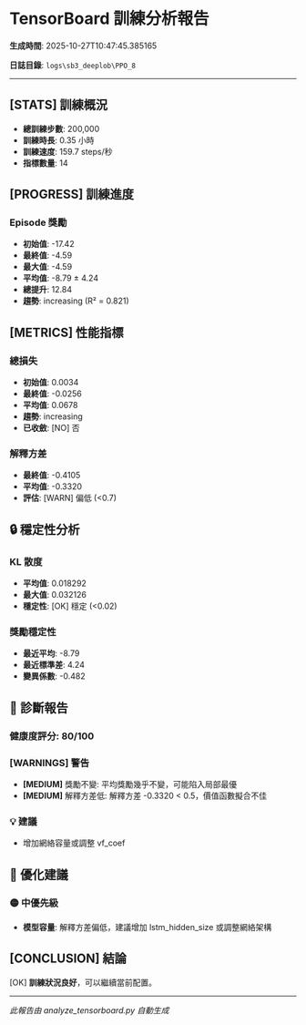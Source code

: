 # TensorBoard 訓練分析報告

**生成時間**: 2025-10-27T10:47:45.385165

**日誌目錄**: `logs\sb3_deeplob\PPO_8`

---

## [STATS] 訓練概況

- **總訓練步數**: 200,000
- **訓練時長**: 0.35 小時
- **訓練速度**: 159.7 steps/秒
- **指標數量**: 14

## [PROGRESS] 訓練進度

### Episode 獎勵

- **初始值**: -17.42
- **最終值**: -4.59
- **最大值**: -4.59
- **平均值**: -8.79 ± 4.24
- **總提升**: 12.84
- **趨勢**: increasing (R² = 0.821)

## [METRICS] 性能指標

### 總損失

- **初始值**: 0.0034
- **最終值**: -0.0256
- **平均值**: 0.0678
- **趨勢**: increasing
- **已收斂**: [NO] 否

### 解釋方差

- **最終值**: -0.4105
- **平均值**: -0.3320
- **評估**: [WARN] 偏低 (<0.7)

## 🔒 穩定性分析

### KL 散度

- **平均值**: 0.018292
- **最大值**: 0.032126
- **穩定性**: [OK] 穩定 (<0.02)

### 獎勵穩定性

- **最近平均**: -8.79
- **最近標準差**: 4.24
- **變異係數**: -0.482

## 🏥 診斷報告

### 健康度評分: 80/100

### [WARNINGS] 警告

- **[MEDIUM]** 獎勵不變: 平均獎勵幾乎不變，可能陷入局部最優
- **[MEDIUM]** 解釋方差低: 解釋方差 -0.3320 < 0.5，價值函數擬合不佳

### 💡 建議

- 增加網絡容量或調整 vf_coef

## 🚀 優化建議

### 🟡 中優先級

- **模型容量**: 解釋方差偏低，建議增加 lstm_hidden_size 或調整網絡架構

## [CONCLUSION] 結論

[OK] **訓練狀況良好**，可以繼續當前配置。

---

*此報告由 analyze_tensorboard.py 自動生成*